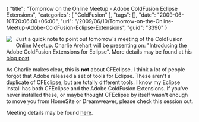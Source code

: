 {
	"title": "Tomorrow on the Online Meetup - Adobe ColdFusion Eclipse Extensions",
	"categories": [
		"ColdFusion"
	],
	"tags": [],
	"date": "2009-06-10T20:06:00+06:00",
	"url": "/2009/06/10/Tomorrow-on-the-Online-Meetup-Adobe-ColdFusion-Eclipse-Extensions",
	"guid": "3390"
}

<img src="https://static.raymondcamden.com/images/cfjedi//charlie.jpg" align="left" style="margin-right:10px;margin-bottom:10px;"> Just a quick note to point out tomorrow's meeting of the ColdFusion Online Meetup. Charlie Arehart will be presenting on: "Introducing the Adobe ColdFusion Extensions for Eclipse". More details may be found at his <a href="http://www.carehart.org/blog/client/index.cfm/2009/6/9/am_speaking_on_meetup_Adobe_Eclipse_CF_Extensions">blog post</a>.

As Charlie makes clear, this is <b>not</b> about CFEclipse. I think a lot of people forgot that Adobe released a set of tools for Eclipse. These aren't a duplicate of CFEclipse, but are totally different tools. I know my Eclipse install has both CFEclipse and the Adobe ColdFusion Extensions. If you've never installed these, or maybe thought CFEclipse by itself wasn't enough to move you from HomeSite or Dreamweaver, please check this session out. 

Meeting details may be found <a href="http://www.meetup.com/coldfusionmeetup/calendar/10604206/">here</a>. 

<br clear="left">
